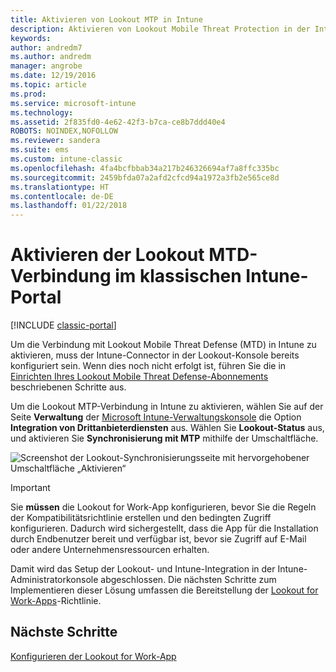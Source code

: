 ```yaml
---
title: Aktivieren von Lookout MTP in Intune
description: Aktivieren von Lookout Mobile Threat Protection in der Intune-Verwaltungskonsole.
keywords: 
author: andredm7
ms.author: andredm
manager: angrobe
ms.date: 12/19/2016
ms.topic: article
ms.prod: 
ms.service: microsoft-intune
ms.technology: 
ms.assetid: 2f835fd0-4e62-42f3-b7ca-ce8b7ddd40e4
ROBOTS: NOINDEX,NOFOLLOW
ms.reviewer: sandera
ms.suite: ems
ms.custom: intune-classic
ms.openlocfilehash: 4fa4bcfbbab34a217b246326694af7a8ffc335bc
ms.sourcegitcommit: 2459bfda07a2afd2cfcd94a1972a3fb2e565ce8d
ms.translationtype: HT
ms.contentlocale: de-DE
ms.lasthandoff: 01/22/2018
---
```

# <a name="enable-lookout-mtd-connection-in-the-intune-classic-portal"></a>Aktivieren der Lookout MTD-Verbindung im klassischen Intune-Portal

[!INCLUDE [classic-portal](../includes/classic-portal.md)]

Um die Verbindung mit Lookout Mobile Threat Defense (MTD) in Intune zu aktivieren, muss der Intune-Connector in der Lookout-Konsole bereits konfiguriert sein.  Wenn dies noch nicht erfolgt ist, führen Sie die in [Einrichten Ihres Lookout Mobile Threat Defense-Abonnements](setup-your-lookout-mtd-subscription.md) beschriebenen Schritte aus.

Um die Lookout MTP-Verbindung in Intune zu aktivieren, wählen Sie auf der Seite **Verwaltung** der [Microsoft Intune-Verwaltungskonsole](https://manage.microsoft.com) die Option **Integration von Drittanbieterdiensten** aus. Wählen Sie **Lookout-Status** aus, und aktivieren Sie **Synchronisierung mit MTP** mithilfe der Umschaltfläche.

![Screenshot der Lookout-Synchronisierungsseite mit hervorgehobener Umschaltfläche „Aktivieren“](../media/mtp/lookout-intune-synchronization.png)

>[!IMPORTANT]
> Sie **müssen** die Lookout for Work-App konfigurieren, bevor Sie die Regeln der Kompatibilitätsrichtlinie erstellen und den bedingten Zugriff konfigurieren. Dadurch wird sichergestellt, dass die App für die Installation durch Endbenutzer bereit und verfügbar ist, bevor sie Zugriff auf E-Mail oder andere Unternehmensressourcen erhalten.

Damit wird das Setup der Lookout- und Intune-Integration in der Intune-Administratorkonsole abgeschlossen.  Die nächsten Schritte zum Implementieren dieser Lösung umfassen die Bereitstellung der [Lookout for Work-Apps](/intune-classic/deploy-use/device-threat-protection-policy)-Richtlinie.


## <a name="next-steps"></a>Nächste Schritte
[Konfigurieren der Lookout for Work-App](/intune-classic/deploy-use/device-threat-protection-apps)
